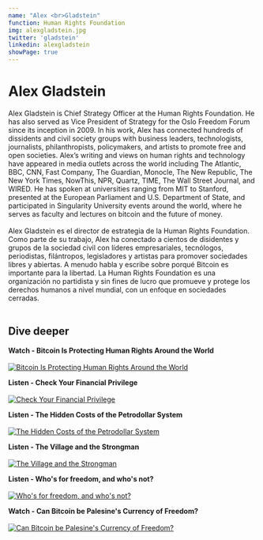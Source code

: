 ```yaml
---
name: "Alex <br>Gladstein"
function: Human Rights Foundation
img: alexgladstein.jpg
twitter: 'gladstein'
linkedin: alexgladstein
showPage: true
---
```


# Alex Gladstein
 
Alex Gladstein is Chief Strategy Officer at the Human Rights Foundation. He has also served as Vice President of Strategy for the Oslo Freedom Forum since its inception in 2009. In his work, Alex has connected hundreds of dissidents and civil society groups with business leaders, technologists, journalists, philanthropists, policymakers, and artists to promote free and open societies. Alex’s writing and views on human rights and technology have appeared in media outlets across the world including The Atlantic, BBC, CNN, Fast Company, The Guardian, Monocle, The New Republic, The New York Times, NowThis, NPR, Quartz, TIME, The Wall Street Journal, and WIRED. He has spoken at universities ranging from MIT to Stanford, presented at the European Parliament and U.S. Department of State, and participated in Singularity University events around the world, where he serves as faculty and lectures on bitcoin and the future of money.
<br><br>
Alex Gladstein es el director de estrategia de la Human Rights Foundation. Como parte de su trabajo, Alex ha conectado a cientos de disidentes y grupos de la sociedad civil con líderes empresariales, tecnólogos, periodistas, filántropos, legisladores y artistas para promover sociedades libres y abiertas. A menudo habla y escribe sobre porqué Bitcoin es importante para la libertad.
La Human Rights Foundation es una organización no partidista y sin fines de lucro que promueve y protege los derechos humanos a nivel mundial, con un enfoque en sociedades cerradas.
<br><br>

## Dive deeper

<div class="grid grid-cols-1 md:grid-cols-2 gap-5">
<div class="p-3 my-2">

**Watch - Bitcoin Is Protecting Human Rights Around the World** <br><br>
[ ![Bitcoin Is Protecting Human Rights Around the World](/content/alex_reason.png)](https://www.youtube.com/watch?v=xLYYh4aPXAM/)
</div>

<div class="p-3 my-2">

**Listen - Check Your Financial Privilege** <br><br>
[ ![Check Your Financial Privilege](/content/alex_privilege.png)](https://bitcoinaudible.com/check-your-financial-privilege/)
</div>

<div class="p-3 my-2">

**Listen - The Hidden Costs of the Petrodollar System** <br><br>
[ ![The Hidden Costs of the Petrodollar System](/content/alex_petrodollar.png)](https://bitcoinaudible.com/the-hidden-costs-of-the-petrodollar-system/)
</div>

<div class="p-3 my-2">

**Listen - The Village and the Strongman** <br><br>
[ ![The Village and the Strongman](/content/alex_village.png)](https://letstalkbitcoin.com/blog/post/bitcoin-audible-read561-the-village-and-the-strongman-alex-gladstein/)
</div>

<div class="p-3 my-2">

**Listen - Who's for freedom, and who's not?** <br><br>
[ ![Who's for freedom, and who's not?](/content/alex_livera.png)](https://stephanlivera.com/episode/283/)
</div>

<div class="p-3 my-2">

**Watch - Can Bitcoin be Palesine's Currency of Freedom?** <br><br>
[ ![Can Bitcoin be Palesine's Currency of Freedom?](/content/alex_palestine.png)](https://www.youtube.com/watch?v=h80B9fN_oow/)
</div>

</div>

<br>
